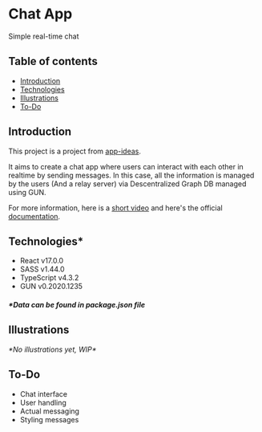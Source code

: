 # Chat App

Simple real-time chat

## Table of contents
- [Introduction](#introduction)
- [Technologies](#technologies)
- [Illustrations](#illustrations)
- [To-Do](#to-do)

## Introduction
This project is a project from [app-ideas](https://github.com/rickywid/app-ideas).

It aims to create a chat app where users can interact with each other in realtime by sending messages. In this case, all the information is managed by the users (And a relay server) via Descentralized Graph DB managed using GUN.

For more information, here is a [short video](https://www.youtube.com/watch?v=oTQXzhm8w_8) and here's the official [documentation](https://gun.eco/docs).

## Technologies\*
- React v17.0.0
- SASS v1.44.0
- TypeScript v4.3.2
- GUN v0.2020.1235
##### \*Data can be found in **package.json** file

## Illustrations
*\*No illustrations yet, WIP\**

## To-Do
- Chat interface
- User handling
- Actual messaging
- Styling messages